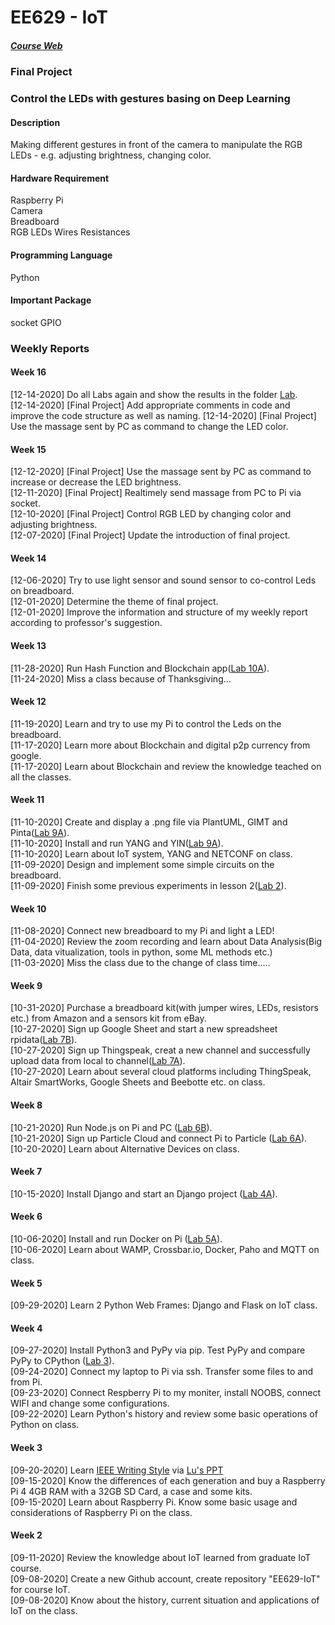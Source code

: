 # EE629 - IoT
##### [Course Web](https://sites.google.com/view/ece629)

### Final Project
### Control the LEDs with gestures basing on Deep Learning
#### Description
Making different gestures in front of the camera to manipulate the RGB LEDs - e.g. adjusting brightness, changing color.
#### Hardware Requirement
Raspberry Pi  
Camera  
Breadboard  
RGB LEDs
Wires
Resistances
#### Programming Language
Python
#### Important Package
socket
GPIO


### Weekly Reports
#### Week 16
[12-14-2020] Do all Labs again and show the results in the folder [Lab](https://sites.google.com/view/ece629).  
[12-14-2020] [Final Project] Add appropriate comments in code and improve the code structure as well as naming. 
[12-14-2020] [Final Project] Use the massage sent by PC as command to change the LED color.
#### Week 15
[12-12-2020] [Final Project] Use the massage sent by PC as command to increase or decrease the LED brightness.  
[12-11-2020] [Final Project] Realtimely send massage from PC to Pi via socket.  
[12-10-2020] [Final Project] Control RGB LED by changing color and adjusting brightness.  
[12-07-2020] [Final Project] Update the introduction of final project.  
#### Week 14
[12-06-2020] Try to use light sensor and sound sensor to co-control Leds on breadboard.  
[12-01-2020] Determine the theme of final project.  
[12-01-2020] Improve the information and structure of my weekly report according to professor's suggestion.
#### Week 13
[11-28-2020] Run Hash Function and Blockchain app([Lab 10A](https://github.com/kevinwlu/iot/tree/master/lesson10)).  
[11-24-2020] Miss a class because of Thanksgiving...
#### Week 12
[11-19-2020] Learn and try to use my Pi to control the Leds on the breadboard.  
[11-17-2020] Learn more about Blockchain and digital p2p currency from google.  
[11-17-2020] Learn about Blockchain and review the knowledge teached on all the classes.
#### Week 11
[11-10-2020] Create and display a .png file via PlantUML, GIMT and Pinta([Lab 9A](https://github.com/kevinwlu/iot/tree/master/lesson9)).  
[11-10-2020] Install and run YANG and YIN([Lab 9A](https://github.com/kevinwlu/iot/tree/master/lesson9)).  
[11-10-2020] Learn about IoT system, YANG and NETCONF on class.  
[11-09-2020] Design and implement some simple circuits on the breadboard.  
[11-09-2020] Finish some previous experiments in lesson 2([Lab 2](https://github.com/kevinwlu/iot/tree/master/lesson2)).
#### Week 10
[11-08-2020] Connect new breadboard to my Pi and light a LED!  
[11-04-2020] Review the zoom recording and learn about Data Analysis(Big Data, data vitualization, tools in python, some ML methods etc.)  
[11-03-2020] Miss the class due to the change of class time.....
#### Week 9
[10-31-2020] Purchase a breadboard kit(with jumper wires, LEDs, resistors etc.) from Amazon and a sensors kit from eBay.  
[10-27-2020] Sign up Google Sheet and start a new spreadsheet rpidata([Lab 7B](https://github.com/kevinwlu/iot/tree/master/lesson7)).  
[10-27-2020] Sign up Thingspeak, creat a new channel and successfully upload data from local to channel([Lab 7A](https://github.com/kevinwlu/iot/tree/master/lesson7)).  
[10-27-2020] Learn about several cloud platforms including ThingSpeak, Altair SmartWorks, Google Sheets and Beebotte etc. on class.
#### Week 8
[10-21-2020] Run Node.js on Pi and PC ([Lab 6B](https://github.com/kevinwlu/iot/tree/master/lesson6)).  
[10-21-2020] Sign up Particle Cloud and connect Pi to Particle ([Lab 6A](https://github.com/kevinwlu/iot/tree/master/lesson6)).  
[10-20-2020] Learn about Alternative Devices on class.
#### Week 7
[10-15-2020] Install Django and start an Django project ([Lab 4A](https://github.com/kevinwlu/iot/tree/master/lesson4)).
#### Week 6
[10-06-2020] Install and run Docker on Pi ([Lab 5A](https://github.com/kevinwlu/iot/tree/master/lesson5)).  
[10-06-2020] Learn about WAMP, Crossbar.io, Docker, Paho and MQTT on class.
#### Week 5
[09-29-2020] Learn 2 Python Web Frames: Django and Flask on IoT class.
#### Week 4
[09-27-2020] Install Python3 and PyPy via pip. Test PyPy and compare PyPy to CPython ([Lab 3](https://github.com/kevinwlu/iot/tree/master/lesson3)).  
[09-24-2020] Connect my laptop to Pi via ssh. Transfer some files to and from Pi.  
[09-23-2020] Connect Respberry Pi to my moniter, install NOOBS, connect WIFI and change some configurations.  
[09-22-2020] Learn Python's history and review some basic operations of Python on class.
#### Week 3
[09-20-2020] Learn [IEEE Writing Style](https://journals.ieeeauthorcenter.ieee.org/your-role-in-article-production/ieee-editorial-style-manual/) via [Lu's PPT](https://docs.google.com/presentation/d/1TIWfYpBYfumA1rgMLDP6UkM7fC9rC8EK4up3Q28t6MQ/edit#slide=id.p4)  
[09-15-2020] Know the differences of each generation and buy a Raspberry Pi 4 4GB RAM with a 32GB SD Card, a case and some kits.  
[09-15-2020] Learn about Raspberry Pi. Know some basic usage and considerations of Raspberry Pi on the class.
#### Week 2
[09-11-2020] Review the knowledge about IoT learned from graduate IoT course.  
[09-08-2020] Create a new Github account, create repository "EE629-IoT" for course IoT.  
[09-08-2020] Know about the history, current situation and applications of IoT on the class.
